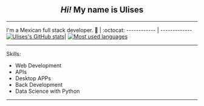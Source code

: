 <h2 align="center"><em>Hi!</em> My name is Ulises</h2>

----

I'm a Mexican full stack developer.
 🙋 | :octocat:
------------ | -------------
[![Ulises's GitHub stats](https://github-readme-stats.vercel.app/api?username=UlisesJuarez&show_icons=true&theme=tokyonight)](https://github.com/UlisesJuarez/github-readme-stats)| [![Most used languages](https://github-readme-stats.vercel.app/api/top-langs/?username=UlisesJuarez&layout=compact&theme=tokyonight)](https://github.com/UlisesJuarez/github-readme-stats)

-----

Skills:

- Web Development
- APIs
- Desktop APPs
- Back Development
- Data Science with Python

---



